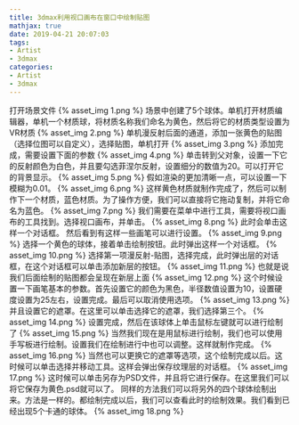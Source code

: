 ```yaml
---
title: 3dmax利用视口画布在窗口中绘制贴图
mathjax: true
date: 2019-04-21 20:07:03
tags:
- Artist
- 3dmax
categories: 
- Artist
- 3dmax
---
```

打开场景文件
{% asset_img 1.png %}
场景中创建了5个球体。单机打开材质编辑器，单机一个材质球，将材质名称我们命名为黄色，然后将它的材质类型设置为VR材质
{% asset_img 2.png %}
单机漫反射后面的通道，添加一张黄色的贴图（选择位图可以自定义），选择贴图，单机打开
{% asset_img 3.png %}
添加完成，需要设置下面的参数
{% asset_img 4.png %}
单击转到父对象，设置一下它的反射颜色为白色，并且要勾选菲涅尔反射，设置细分的数值为20。可以打开它的背景显示。
{% asset_img 5.png %}
假如渲染的更加清晰一点，可以设置一下模糊为0.01。
{% asset_img 6.png %}
这样黄色材质就制作完成了，然后可以制作下一个材质，蓝色材质。为了操作方便，我们可以直接将它拖动复制，并将它命名为蓝色。
{% asset_img 7.png %}
我们需要在菜单中进行工具，需要将视口画布的工具找到。选择视口画布，并单击。
{% asset_img 8.png %}
此时会单击这样一个对话框。 然后看到有这样一些画笔可以进行设置。
{% asset_img 9.png %}
选择一个黄色的球体，接着单击绘制按钮。此时弹出这样一个对话框。
{% asset_img 10.png %}
选择第一项漫反射-贴图，选择完成，此时弹出层的对话框，在这个对话框可以单击添加新层的按钮。
{% asset_img 11.png %}
也就是说我们后面绘制的贴图都会呈现在新层上面
{% asset_img 12.png %}
这个时候设置一下画笔基本的参数。首先设置它的颜色为黑色，半径数值设置为10，设置硬度设置为25左右，设置完成。最后可以取消使用选项。
{% asset_img 13.png %}
并且设置它的遮罩。在这里可以单击选择它的遮罩，我们选择第三个。
{% asset_img 14.png %}
设置完成，然后在该球体上单击鼠标左键就可以进行绘制了
{% asset_img 15.png %}
当然我们现在是用鼠标进行绘制，我们也可以使用手写板进行绘制。设置我们在绘制进行中也可以调整。这样就制作完成。
{% asset_img 16.png %}
当然也可以更换它的遮罩等选项，这个绘制完成以后。这时候可以单击选择并移动工具。这样会弹出保存纹理层的对话框。
{% asset_img 17.png %}
这时候可以单击另存为PSD文件，并且将它进行保存。在这里我们可以将它保存为黄色.psd就可以了。
同样的方法我们可以将另外的四个球体绘制出来。方法是一样的。都绘制完成以后，我们可以查看此时的绘制效果。我们看到已经出现5个卡通的球体。
{% asset_img 18.png %}